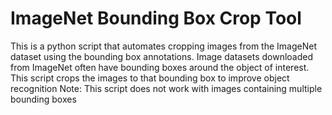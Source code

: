 # ImageNet Bounding Box Crop Tool
This is a python script that automates cropping images from the ImageNet dataset using the bounding box annotations.
Image datasets downloaded from ImageNet often have bounding boxes around the object of interest. This script crops the images to that bounding box to improve object recognition
Note: This script does not work with images containing multiple bounding boxes
